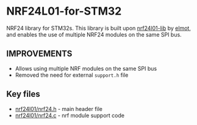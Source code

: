 # NRF24L01-for-STM32
NRF24 library for STM32s. This library is built upon [nrf24l01-lib](https://github.com/elmot/nrf24l01-lib) by [elmot](https://github.com/elmot), and enables the use of multiple NRF24 modules on the same SPI bus.
## IMPROVEMENTS
- Allows using multiple NRF modules on the same SPI bus
- Removed the need for external ```support.h``` file
## Key files
- [nrf24l01/nrf24.h](nrf24l01/nrf24.h) - main header file
- [nrf24l01/nrf24.c](nrf24l01/nrf24.c) - nrf module support code
